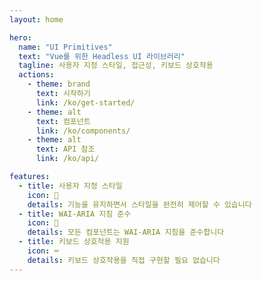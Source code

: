 ```yaml
---
layout: home

hero:
  name: "UI Primitives"
  text: "Vue를 위한 Headless UI 라이브러리"
  tagline: 사용자 지정 스타일, 접근성, 키보드 상호작용
  actions:
    - theme: brand
      text: 시작하기
      link: /ko/get-started/
    - theme: alt
      text: 컴포넌트
      link: /ko/components/
    - theme: alt
      text: API 참조
      link: /ko/api/

features:
  - title: 사용자 지정 스타일
    icon: 🎨
    details: 기능을 유지하면서 스타일을 완전히 제어할 수 있습니다
  - title: WAI-ARIA 지침 준수
    icon: 💙
    details: 모든 컴포넌트는 WAI-ARIA 지침을 준수합니다
  - title: 키보드 상호작용 지원
    icon: ⌨️
    details: 키보드 상호작용을 직접 구현할 필요 없습니다
---
```

